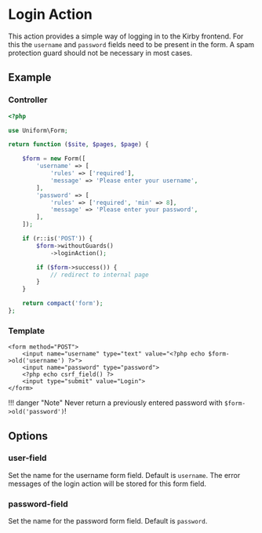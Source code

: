 # Login Action

This action provides a simple way of logging in to the Kirby frontend. For this the `username` and `password` fields need to be present in the form. A spam protection guard should not be necessary in most cases.

## Example

### Controller

```php
<?php

use Uniform\Form;

return function ($site, $pages, $page) {

    $form = new Form([
        'username' => [
            'rules' => ['required'],
            'message' => 'Please enter your username',
        ],
        'password' => [
            'rules' => ['required', 'min' => 8],
            'message' => 'Please enter your password',
        ],
    ]);

    if (r::is('POST')) {
        $form->withoutGuards()
            ->loginAction();

        if ($form->success()) {
            // redirect to internal page
        }
    }

    return compact('form');
};
```

### Template

```html+php
<form method="POST">
    <input name="username" type="text" value="<?php echo $form->old('username') ?>">
    <input name="password" type="password">
    <?php echo csrf_field() ?>
    <input type="submit" value="Login">
</form>
```

!!! danger "Note"
    Never return a previously entered password with `$form->old('password')`!

## Options

### user-field

Set the name for the username form field. Default is `username`. The error messages of the login action will be stored for this form field.

### password-field

Set the name for the password form field. Default is `password`.
